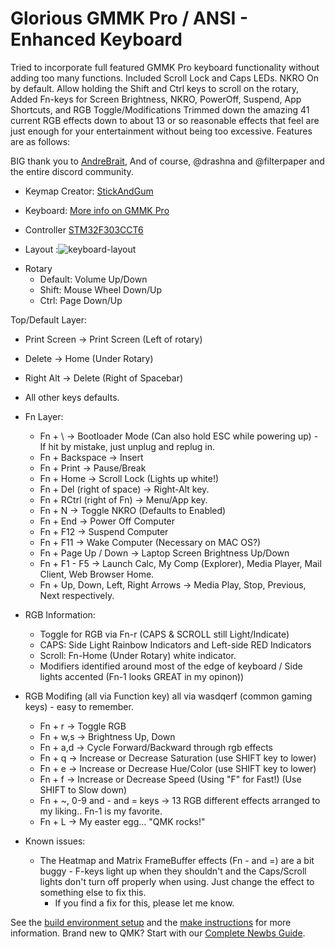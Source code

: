# Glorious GMMK Pro / ANSI - Enhanced Keyboard

Tried to incorporate full featured GMMK Pro keyboard functionality without adding too many functions. Included Scroll Lock and Caps LEDs. NKRO On by default.
Allow holding the Shift and Ctrl keys to scroll on the rotary, Added Fn-keys for Screen Brightness, NKRO, PowerOff, Suspend, App Shortcuts, and RGB Toggle/Modifications
Trimmed down the amazing 41 current RGB effects down to about 13 or so reasonable effects that feel are just enough for your entertainment without being too excessive.
Features are as follows:

BIG thank you to [AndreBrait](https://github.com/andrebrait), And of course, @drashna and @filterpaper and the entire discord community.

* Keymap Creator: [StickAndGum](https://github.com/StickAndGum)
* Keyboard: [More info on GMMK Pro](https://www.pcgamingrace.com/products/glorious-gmmk-pro-75-barebone-black)
* Controller [STM32F303CCT6](https://www.st.com/en/microcontrollers-microprocessors/stm32f303.html)

* Layout :![keyboard-layout](https://user-images.githubusercontent.com/22257588/130371838-875ba65b-88ea-4f81-a44a-bb24194c4989.png)

- Rotary
  - Default:  Volume Up/Down
  - Shift:    Mouse Wheel Down/Up
  - Ctrl:     Page Down/Up

Top/Default Layer:
  - Print Screen -> Print Screen (Left of rotary)
  - Delete -> Home (Under Rotary)
  - Right Alt -> Delete (Right of Spacebar)
  - All other keys defaults.

- Fn Layer:
  - Fn + \ -> Bootloader Mode (Can also hold ESC while powering up) - If hit by mistake, just unplug and replug in.
  - Fn + Backspace -> Insert
  - Fn + Print  -> Pause/Break
  - Fn + Home -> Scroll Lock (Lights up white!)
  - Fn + Del (right of space) -> Right-Alt key.
  - Fn + RCtrl (right of Fn) -> Menu/App key.
  - Fn + N -> Toggle NKRO (Defaults to Enabled)
  - Fn + End -> Power Off Computer
  - Fn + F12 -> Suspend Computer
  - Fn + F11 -> Wake Computer (Necessary on MAC OS?)
  - Fn + Page Up / Down -> Laptop Screen Brightness Up/Down
  - Fn + F1 - F5 -> Launch Calc, My Comp (Explorer), Media Player, Mail Client, Web Browser Home.
  - Fn + Up, Down, Left, Right Arrows -> Media Play, Stop, Previous, Next respectively.

- RGB Information:
  - Toggle for RGB via Fn-r (CAPS & SCROLL still Light/Indicate)
  - CAPS: Side Light Rainbow Indicators and Left-side RED Indicators
  - Scroll: Fn-Home (Under Rotary) white indicator.
  - Modifiers identified around most of the edge of keyboard / Side lights accented (Fn-1 looks GREAT in my opinon))
  
- RGB Modifing (all via Function key) all via wasdqerf (common gaming keys) - easy to remember.
  - Fn + r -> Toggle RGB
  - Fn + w,s -> Brightness Up, Down
  - Fn + a,d -> Cycle Forward/Backward through rgb effects
  - Fn + q   -> Increase or Decrease Saturation (use SHIFT key to lower)
  - Fn + e   -> Increase or Decrease Hue/Color (use SHIFT key to lower)
  - Fn + f   -> Increase or Decrease Speed (Using "F" for Fast!) (Use SHIFT to Slow down)
  - Fn + ~, 0-9 and - and = keys -> 13 RGB different effects arranged to my liking.. Fn-1 is my favorite.
  - Fn + L -> My easter egg... "QMK rocks!"
  
- Known issues:
  - The Heatmap and Matrix FrameBuffer effects (Fn - and =) are a bit buggy - F-keys light up when they shouldn't and the Caps/Scroll lights don't turn off properly when using. Just change the effect to something else to fix this. 
    - If you find a fix for this, please let me know.

See the [build environment setup](https://docs.qmk.fm/#/getting_started_build_tools) and the [make instructions](https://docs.qmk.fm/#/getting_started_make_guide) for more information. Brand new to QMK? Start with our [Complete Newbs Guide](https://docs.qmk.fm/#/newbs).
